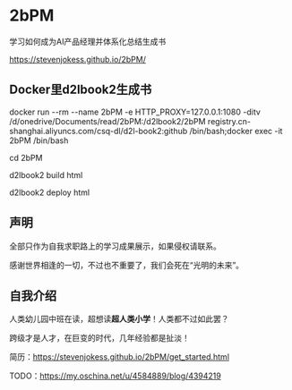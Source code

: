# 2bPM

学习如何成为AI产品经理并体系化总结生成书

https://stevenjokess.github.io/2bPM/

## Docker里d2lbook2生成书


docker run --rm --name 2bPM -e HTTP_PROXY=127.0.0.1:1080 -ditv /d/onedrive/Documents/read/2bPM:/d2lbook2/2bPM registry.cn-shanghai.aliyuncs.com/csq-dl/d2l-book2:github  /bin/bash;docker exec -it 2bPM /bin/bash

cd 2bPM

d2lbook2 build html

d2lbook2 deploy html

## 声明

全部只作为自我求职路上的学习成果展示，如果侵权请联系。

感谢世界相逢的一切，不过也不重要了，我们会死在“光明的未来”。

## 自我介绍

人类幼儿园中班在读，超想读**超人类小学**！人类都不过如此罢？

跨级才是人才，在巨变的时代，几年经验都是扯淡！

简历：https://stevenjokess.github.io/2bPM/get_started.html


TODO：https://my.oschina.net/u/4584889/blog/4394219
